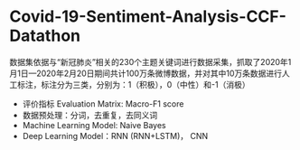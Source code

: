 # Covid-19-Sentiment-Analysis-CCF-Datathon
数据集依据与“新冠肺炎”相关的230个主题关键词进行数据采集，抓取了2020年1月1日—2020年2月20日期间共计100万条微博数据，并对其中10万条数据进行人工标注，标注分为三类，分别为：1（积极），0（中性）和-1（消极）

- 评价指标 Evaluation Matrix: Macro-F1 score
- 数据预处理：分词，去重复，去同义词
- Machine Learning Model: Naive Bayes
- Deep Learning Model：RNN (RNN+LSTM)， CNN

